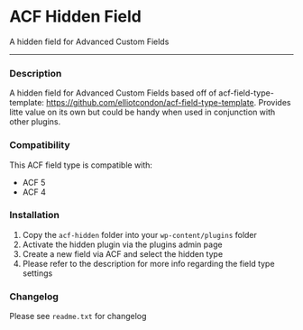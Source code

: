 # ACF Hidden Field

A hidden field for Advanced Custom Fields

-----------------------

### Description

A hidden field for Advanced Custom Fields based off of acf-field-type-template: https://github.com/elliotcondon/acf-field-type-template. Provides litte value on its own but could be handy when used in conjunction with other plugins.

### Compatibility

This ACF field type is compatible with:
* ACF 5
* ACF 4

### Installation

1. Copy the `acf-hidden` folder into your `wp-content/plugins` folder
2. Activate the hidden plugin via the plugins admin page
3. Create a new field via ACF and select the hidden type
4. Please refer to the description for more info regarding the field type settings

### Changelog
Please see `readme.txt` for changelog
